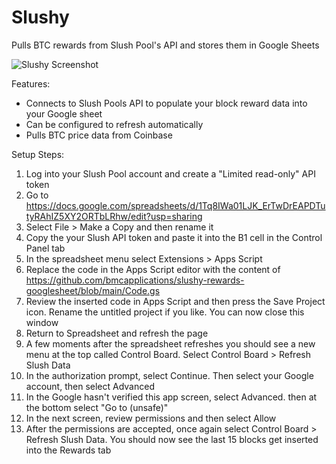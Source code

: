 # Slushy
Pulls BTC rewards from Slush Pool's API and stores them in Google Sheets

![Slushy Screenshot](https://user-images.githubusercontent.com/8978271/150710591-f077d60c-7182-4d98-a2f0-e060a9d32277.png)


Features:
- Connects to Slush Pools API to populate your block reward data into your Google sheet
- Can be configured to refresh automatically
- Pulls BTC price data from Coinbase


Setup Steps:
1. Log into your Slush Pool account and create a "Limited read-only" API token
2. Go to https://docs.google.com/spreadsheets/d/1Tq8IWa01LJK_ErTwDrEAPDTutyRAhIZ5XY2ORTbLRhw/edit?usp=sharing
3. Select File > Make a Copy and then rename it
4. Copy the your Slush API token and paste it into the B1 cell in the Control Panel tab
5. In the spreadsheet menu select Extensions > Apps Script
6. Replace the code in the Apps Script editor with the content of https://github.com/bmcapplications/slushy-rewards-googlesheet/blob/main/Code.gs
7. Review the inserted code in Apps Script and then press the Save Project icon. Rename the untitled project if you like. You can now close this window
8. Return to Spreadsheet and refresh the page
9. A few moments after the spreadsheet refreshes you should see a new menu at the top called Control Board. Select Control Board > Refresh Slush Data
10. In the authorization prompt, select Continue. Then select your Google account, then select Advanced
11. In the Google hasn't verified this app screen, select Advanced. then at the bottom select "Go to <app script project name> (unsafe)"
12. In the next screen, review permissions and then select Allow
13. After the permissions are accepted, once again select Control Board > Refresh Slush Data. You should now see the last 15 blocks get inserted into the Rewards tab
